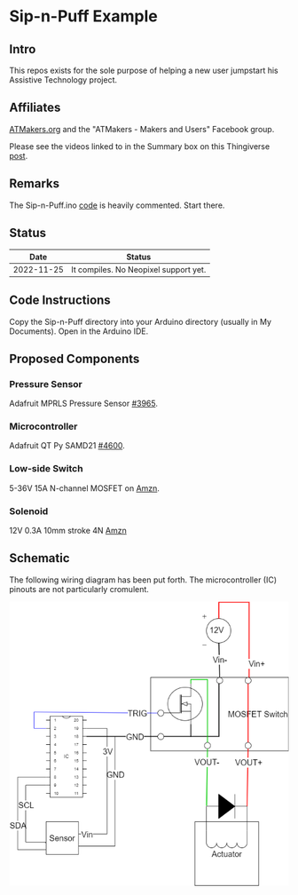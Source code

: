 # Sip-n-Puff Example

## Intro

This repos exists for the sole purpose of helping a new user jumpstart his Assistive Technology project.

## Affiliates

[ATMakers.org](http://www.ATMakers.org) and the "ATMakers - Makers and Users" Facebook group.

Please see the videos linked to in the Summary box on this Thingiverse [post](https://www.thingiverse.com/thing:3458117).

## Remarks

The Sip-n-Puff.ino [code](Sip-n-Puff/Sip-n-Puff.ino) is heavily commented. Start there.

## Status

|    Date    | Status                                |
| :--------: | ------------------------------------- |
| 2022-11-25 | It compiles. No Neopixel support yet. |

## Code Instructions

Copy the Sip-n-Puff directory into your Arduino directory (usually in My Documents). Open in the Arduino IDE.

## Proposed Components

### Pressure Sensor

Adafruit MPRLS Pressure Sensor [#3965](https://www.adafruit.com/product/3965).

### Microcontroller

Adafruit QT Py SAMD21 [#4600](https://www.adafruit.com/product/4600).

### Low-side Switch

5-36V 15A N-channel MOSFET on [Amzn](https://smile.amazon.com/dp/B07XJSRY6B).

### Solenoid

12V 0.3A 10mm stroke 4N [Amzn](https://www.amazon.com/dp/B07Z3HYDBV)

## Schematic

The following wiring diagram has been put forth. The microcontroller (IC) pinouts are not particularly cromulent.

![schematic](assets/schematic.png)
